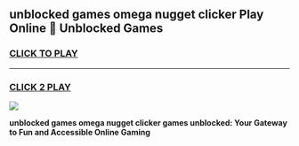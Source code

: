 
## unblocked games omega nugget clicker Play Online 👋 Unblocked Games
<h3>
<a href="https://premium.freeplayer.one?title=unblocked_games_omega_nugget_clicker&ref=19F">CLICK TO PLAY</a></h3>
<hr>

<h3>
<a href="https://premium.freeplayer.one?title=unblocked_games_omega_nugget_clicker&ref=19F">CLICK 2 PLAY</a>
  
</h3>

<a href="https://premium.freeplayer.one?title=unblocked_games_omega_nugget_clicker&ref=19F"><img src="https://clearcache.store/games.png"></a>


**unblocked games omega nugget clicker games unblocked: Your Gateway to Fun and Accessible Online Gaming**

